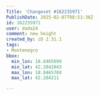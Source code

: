 ```yaml
---
Title: 'Changeset #162235971'
PublishDate: 2025-02-07T08:51:36Z
id: 162235971
user: dada24
comment: new height
created_by: iD 2.31.1
tags:
- Montenegro
bbox:
  min_lon: 18.8465699
  min_lat: 42.2842043
  max_lon: 18.8465789
  max_lat: 42.284211

---
```

